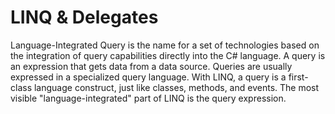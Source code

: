 # LINQ & Delegates

Language-Integrated Query is the name for a set of technologies based on the integration of query capabilities directly into the C# language. A query is an expression that gets data from a data source. Queries are usually expressed in a specialized query language. With LINQ, a query is a first-class language construct, just like classes, methods, and events. The most visible "language-integrated" part of LINQ is the query expression.
